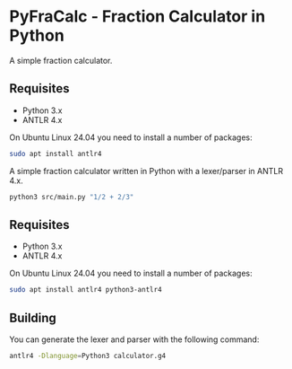 # PyFraCalc - Fraction Calculator in Python

A simple fraction calculator.

## Requisites

- Python 3.x
- ANTLR 4.x

On Ubuntu Linux 24.04 you need to install a number of packages:

```sh
sudo apt install antlr4
```

A simple fraction calculator written in Python with a lexer/parser in ANTLR 4.x.

```sh
python3 src/main.py "1/2 + 2/3"
```

## Requisites

- Python 3.x
- ANTLR 4.x

On Ubuntu Linux 24.04 you need to install a number of packages:

```sh
sudo apt install antlr4 python3-antlr4
```

## Building

You can generate the lexer and parser with the following command:

```sh
antlr4 -Dlanguage=Python3 calculator.g4
```
